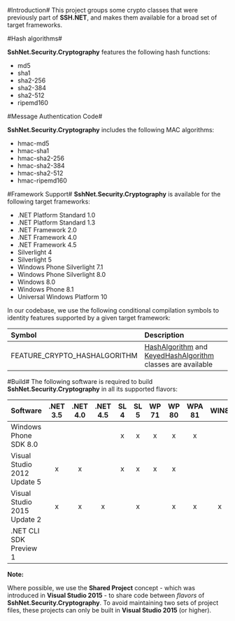 #Introduction#
This project groups some crypto classes that were previously part of **SSH.NET**, and makes them available for a broad set of target frameworks.

#Hash algorithms#

**SshNet.Security.Cryptography** features the following hash functions:
* md5
* sha1
* sha2-256
* sha2-384
* sha2-512
* ripemd160

#Message Authentication Code#

**SshNet.Security.Cryptography** includes the following MAC algorithms:
* hmac-md5
* hmac-sha1
* hmac-sha2-256
* hmac-sha2-384
* hmac-sha2-512
* hmac-ripemd160

#Framework Support#
**SshNet.Security.Cryptography** is available for the following target frameworks:
* .NET Platform Standard 1.0
* .NET Platform Standard 1.3
* .NET Framework 2.0
* .NET Framework 4.0
* .NET Framework 4.5
* Silverlight 4
* Silverlight 5
* Windows Phone Silverlight 7.1
* Windows Phone Silverlight 8.0
* Windows 8.0
* Windows Phone 8.1
* Universal Windows Platform 10

In our codebase, we use the following conditional compilation symbols to identity features supported by a given target framework:

Symbol                       | Description
:----------------------------| :--------------------------------------------------------------------------------
FEATURE_CRYPTO_HASHALGORITHM | [HashAlgorithm](https://msdn.microsoft.com/en-us/library/system.security.cryptography.hashalgorithm.aspx) and [KeyedHashAlgorithm](https://msdn.microsoft.com/en-us/library/system.security.cryptography.keyedhashalgorithm.aspx) classes are available

#Build#
The following software is required to build **SshNet.Security.Cryptography** in all its supported flavors:

Software                          | .NET 3.5 | .NET 4.0 | .NET 4.5 | SL 4 | SL 5 | WP 71 | WP 80 | WPA 81 | WIN8 | UAP10 | .NETStandard 1.0 | .NETStandard 1.3
--------------------------------- | :------: | :------: | :------: | :--: | :--: | :---: | :---: | :----: | :--: | :---: |:---------------: | :--------------:
Windows Phone SDK 8.0             |          |          |          | x    | x    | x     | x     | x      |      | x     |                  |
Visual Studio 2012 Update 5       | x        | x        |          | x    | x    | x     | x     |        |      |       |                  |
Visual Studio 2015 Update 2       | x        | x        | x        |      | x    |       | x     | x      | x    | x     | x                | x
.NET CLI SDK Preview 1            |          |          |          |      |      |       |       |        |      |       | x                | x

**Note:**

Where possible, we use the **Shared Project** concept - which was introduced in **Visual Studio 2015** - to share code between *flavors* of **SshNet.Security.Cryptography**.
To avoid maintaining two sets of project files, these projects can only be built in **Visual Studio 2015** (or higher).
